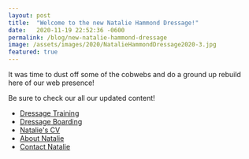 ```yaml
---
layout: post
title:  "Welcome to the new Natalie Hammond Dressage!"
date:   2020-11-19 22:52:36 -0600
permalink: /blog/new-natalie-hammond-dressage
image: /assets/images/2020/NatalieHammondDressage2020-3.jpg
featured: true
---
```


It was time to dust off some of the cobwebs and do a ground up rebuild here of our web presence!

Be sure to check our all our updated content!

* [Dressage Training](/training/)
* [Dressage Boarding](/boarding/)
* [Natalie's CV](/blog/natalie-hammond-cv)
* [About Natalie](/about/)
* [Contact Natalie](/contact/)



